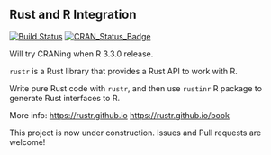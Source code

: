 ## Rust and R Integration

[![Build Status](https://travis-ci.org/rustr/rustinr.svg?branch=master)](https://travis-ci.org/rustr/rustinr)
[![CRAN_Status_Badge](http://www.r-pkg.org/badges/version/re2r)](http://cran.r-project.org/package=rustinr)

Will try CRANing when R 3.3.0 release.

`rustr` is a Rust library that provides a Rust API to work with R.

Write pure Rust code with `rustr`, and then use `rustinr` R package to generate Rust interfaces to R.

More info: https://rustr.github.io https://rustr.github.io/book

This project is now under construction. Issues and Pull requests are welcome!

